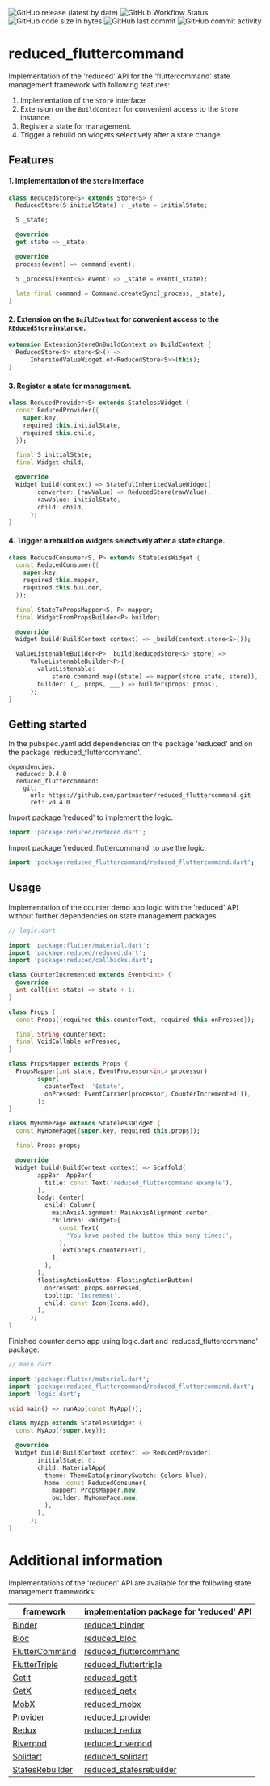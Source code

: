 ![GitHub release (latest by date)](https://img.shields.io/github/v/release/partmaster/reduced_fluttercommand)
![GitHub Workflow Status](https://img.shields.io/github/actions/workflow/status/partmaster/reduced_fluttercommand/dart.yml)
![GitHub code size in bytes](https://img.shields.io/github/languages/code-size/partmaster/reduced_fluttercommand)
![GitHub last commit](https://img.shields.io/github/last-commit/partmaster/reduced_fluttercommand)
![GitHub commit activity](https://img.shields.io/github/commit-activity/m/partmaster/reduced_fluttercommand)
# reduced_fluttercommand

Implementation of the 'reduced' API for the 'fluttercommand' state management framework with following features:

1. Implementation of the ```Store``` interface 
2. Extension on the ```BuildContext``` for convenient access to the  ```Store``` instance.
3. Register a state for management.
4. Trigger a rebuild on widgets selectively after a state change.

## Features

#### 1. Implementation of the ```Store``` interface 

```dart
class ReducedStore<S> extends Store<S> {
  ReducedStore(S initialState) : _state = initialState;

  S _state;

  @override
  get state => _state;

  @override
  process(event) => command(event);

  S _process(Event<S> event) => _state = event(_state);

  late final command = Command.createSync(_process, _state);
}
```

#### 2. Extension on the ```BuildContext``` for convenient access to the  ```REducedStore``` instance.

```dart
extension ExtensionStoreOnBuildContext on BuildContext {
  ReducedStore<S> store<S>() =>
      InheritedValueWidget.of<ReducedStore<S>>(this);
}
```

#### 3. Register a state for management.

```dart
class ReducedProvider<S> extends StatelessWidget {
  const ReducedProvider({
    super.key,
    required this.initialState,
    required this.child,
  });

  final S initialState;
  final Widget child;

  @override
  Widget build(context) => StatefulInheritedValueWidget(
        converter: (rawValue) => ReducedStore(rawValue),
        rawValue: initialState,
        child: child,
      );
}
```

#### 4. Trigger a rebuild on widgets selectively after a state change.

```dart
class ReducedConsumer<S, P> extends StatelessWidget {
  const ReducedConsumer({
    super.key,
    required this.mapper,
    required this.builder,
  });

  final StateToPropsMapper<S, P> mapper;
  final WidgetFromPropsBuilder<P> builder;

  @override
  Widget build(BuildContext context) => _build(context.store<S>());

  ValueListenableBuilder<P> _build(ReducedStore<S> store) =>
      ValueListenableBuilder<P>(
        valueListenable:
            store.command.map((state) => mapper(store.state, store)),
        builder: (_, props, ___) => builder(props: props),
      );
}
```

## Getting started

In the pubspec.yaml add dependencies on the package 'reduced' and on the package  'reduced_fluttercommand'.

```
dependencies:
  reduced: 0.4.0
  reduced_fluttercommand: 
    git:
      url: https://github.com/partmaster/reduced_fluttercommand.git
      ref: v0.4.0
```

Import package 'reduced' to implement the logic.

```dart
import 'package:reduced/reduced.dart';
```

Import package 'reduced_fluttercommand' to use the logic.

```dart
import 'package:reduced_fluttercommand/reduced_fluttercommand.dart';
```

## Usage

Implementation of the counter demo app logic with the 'reduced' API without further dependencies on state management packages.

```dart
// logic.dart

import 'package:flutter/material.dart';
import 'package:reduced/reduced.dart';
import 'package:reduced/callbacks.dart';

class CounterIncremented extends Event<int> {
  @override
  int call(int state) => state + 1;
}

class Props {
  const Props({required this.counterText, required this.onPressed});

  final String counterText;
  final VoidCallable onPressed;
}

class PropsMapper extends Props {
  PropsMapper(int state, EventProcessor<int> processor)
      : super(
          counterText: '$state',
          onPressed: EventCarrier(processor, CounterIncremented()),
        );
}

class MyHomePage extends StatelessWidget {
  const MyHomePage({super.key, required this.props});

  final Props props;

  @override
  Widget build(BuildContext context) => Scaffold(
        appBar: AppBar(
          title: const Text('reduced_fluttercommand example'),
        ),
        body: Center(
          child: Column(
            mainAxisAlignment: MainAxisAlignment.center,
            children: <Widget>[
              const Text(
                'You have pushed the button this many times:',
              ),
              Text(props.counterText),
            ],
          ),
        ),
        floatingActionButton: FloatingActionButton(
          onPressed: props.onPressed,
          tooltip: 'Increment',
          child: const Icon(Icons.add),
        ),
      );
}
```

Finished counter demo app using logic.dart and 'reduced_fluttercommand' package:

```dart
// main.dart

import 'package:flutter/material.dart';
import 'package:reduced_fluttercommand/reduced_fluttercommand.dart';
import 'logic.dart';

void main() => runApp(const MyApp());

class MyApp extends StatelessWidget {
  const MyApp({super.key});

  @override
  Widget build(BuildContext context) => ReducedProvider(
        initialState: 0,
        child: MaterialApp(
          theme: ThemeData(primarySwatch: Colors.blue),
          home: const ReducedConsumer(
            mapper: PropsMapper.new,
            builder: MyHomePage.new,
          ),
        ),
      );
}
```

# Additional information

Implementations of the 'reduced' API are available for the following state management frameworks:

|framework|implementation package for 'reduced' API|
|---|---|
|[Binder](https://pub.dev/packages/binder)|[reduced_binder](https://github.com/partmaster/reduced_binder)|
|[Bloc](https://bloclibrary.dev/#/)|[reduced_bloc](https://github.com/partmaster/reduced_bloc)|
|[FlutterCommand](https://pub.dev/packages/flutter_command)|[reduced_fluttercommand](https://github.com/partmaster/reduced_fluttercommand)|
|[FlutterTriple](https://pub.dev/packages/flutter_triple)|[reduced_fluttertriple](https://github.com/partmaster/reduced_fluttertriple)|
|[GetIt](https://pub.dev/packages/get_it)|[reduced_getit](https://github.com/partmaster/reduced_getit)|
|[GetX](https://pub.dev/packages/get)|[reduced_getx](https://github.com/partmaster/reduced_getx)|
|[MobX](https://pub.dev/packages/mobx)|[reduced_mobx](https://github.com/partmaster/reduced_mobx)|
|[Provider](https://pub.dev/packages/provider)|[reduced_provider](https://github.com/partmaster/reduced_provider)|
|[Redux](https://pub.dev/packages/redux)|[reduced_redux](https://github.com/partmaster/reduced_redux)|
|[Riverpod](https://riverpod.dev/)|[reduced_riverpod](https://github.com/partmaster/reduced_riverpod)|
|[Solidart](https://pub.dev/packages/solidart)|[reduced_solidart](https://github.com/partmaster/reduced_solidart)|
|[StatesRebuilder](https://pub.dev/packages/states_rebuilder)|[reduced_statesrebuilder](https://github.com/partmaster/reduced_statesrebuilder)|
